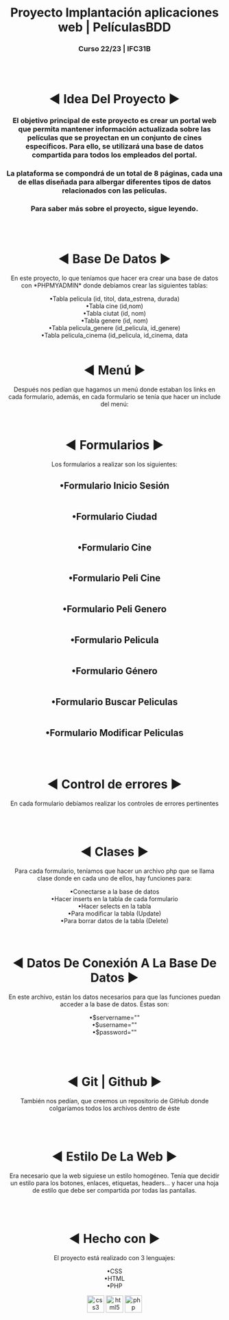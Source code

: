 <h1 align="center">Proyecto Implantación aplicaciones web | PelículasBDD</h1>
<h3 align="center">Curso 22/23 | IFC31B</h3>
<br>
<br>
<h1 align="center">◄ Idea Del Proyecto ►</h1>
<h3 align="center">El objetivo principal de este proyecto es crear un portal web que permita mantener información actualizada sobre las películas que se proyectan en un conjunto de cines específicos. Para ello, se utilizará una base de datos compartida para todos los empleados del portal.</h3>
<h3 align="center">La plataforma se compondrá de un total de 8 páginas, cada una de ellas diseñada para albergar diferentes tipos de datos relacionados con las películas.</h3>
<h3 align="center">Para saber más sobre el proyecto, sigue leyendo.</h3>
<br>
<br>
<h1 align="center">◄ Base De Datos ►</h1>
<p align="center">En este proyecto, lo que teníamos que hacer era crear una base de datos con *PHPMYADMIN* donde debíamos crear las siguientes tablas:</p>
<div align="center">•Tabla pelicula (id, titol, data_estrena, durada)</div>
<div align="center">•Tabla cine (id,nom)</div>
<div align="center">•Tabla ciutat (id, nom)</div>
<div align="center">•Tabla genere (id, nom)</div>
<div align="center">•Tabla pelicula_genere (id_pelicula, id_genere)</div>
<div align="center">•Tabla pelicula_cinema (id_pelicula, id_cinema, data</div>
<img src="https://github.com/JoanRamirezFuster/Proyecto-Peliculas-BDD/blob/master/img_bdd.jpg" alt="">
<br>
<br>
<h1 align="center">◄ Menú ►</h1>
<p align="center">Después nos pedían que hagamos un menú donde estaban los links en cada formulario, además, en cada formulario se tenía que hacer un include del menú:</p>
<img src="https://github.com/JoanRamirezFuster/Proyecto-Peliculas-BDD/blob/master/img_menu.jpg" alt="">
<br>
<br>
<h1 align="center">◄ Formularios ►</h1>
<p align="center">Los formularios a realizar son los siguientes:</p>
<div align="center"><h2>•Formulario Inicio Sesión</h2></div>
<img src="https://github.com/JoanRamirezFuster/Proyecto-Peliculas-BDD/blob/master/img_formulari_login.png" alt="">
<br>
<div align="center"><h2>•Formulario Ciudad</h2></div>
<img src="https://github.com/JoanRamirezFuster/Proyecto-Peliculas-BDD/blob/master/img_formulari_ciutat.jpg" alt="">
<br>
<div align="center"><h2>•Formulario Cine</h2></div>
<img src="https://github.com/JoanRamirezFuster/Proyecto-Peliculas-BDD/blob/master/img_formulari_cine.jpg" alt="">
<br>
<div align="center"><h2>•Formulario Peli Cine</h2></div>
<img src="https://github.com/JoanRamirezFuster/Proyecto-Peliculas-BDD/blob/master/img_formulari_peli_cine.jpg" alt="">
<br>
<div align="center"><h2>•Formulario Peli Genero</h2></div>
<img src="https://github.com/JoanRamirezFuster/Proyecto-Peliculas-BDD/blob/master/img_formulari_peli_genere.jpg" alt="">
<br>
<div align="center"><h2>•Formulario Pelicula</h2></div>
<img src="https://github.com/JoanRamirezFuster/Proyecto-Peliculas-BDD/blob/master/img_formulari_peli.jpg" alt="">
<br>
<div align="center"><h2>•Formulario Género</h2></div>
<img src="https://github.com/JoanRamirezFuster/Proyecto-Peliculas-BDD/blob/master/img_formulari_genere.jpg" alt="">
<br>
<div align="center"><h2>•Formulario Buscar Peliculas</h2></div>
<img src="https://github.com/JoanRamirezFuster/Proyecto-Peliculas-BDD/blob/master/img_formulari_cerca.jpg" alt="">
<br>
<div align="center"><h2>•Formulario Modificar Peliculas</h2></div>
<img src="https://github.com/JoanRamirezFuster/Proyecto-Peliculas-BDD/blob/master/img_formulari_modificar.png" alt="">
<br>
<br>
<br>
<h1 align="center">◄ Control de errores ►</h1>
<p align="center">En cada formulario debíamos realizar los controles de errores pertinentes</p>
<br>
<br>
<h1 align="center">◄ Clases ►</h1>
<p align="center">Para cada formulario, teníamos que hacer un archivo php que se llama clase donde en cada uno de ellos, hay funciones para:</p>
<div align="center">•Conectarse a la base de datos</div>
<div align="center">•Hacer inserts en la tabla de cada formulario</div>
<div align="center">•Hacer selects en la tabla</div>
<div align="center">•Para modificar la tabla (Update)</div>
<div align="center">•Para borrar datos de la tabla (Delete)</div>
<br>
<br>
<h1 align="center">◄ Datos De Conexión A La Base De Datos ►</h1>
<p align="center">En este archivo, están los datos necesarios para que las funciones puedan acceder a la base de datos. Éstas son:</p>
<div align="center">•$servername=""</div>
<div align="center">•$username=""</div>
<div align="center">•$password=""</div>
<br>
<br>
<br>
<h1 align="center">◄ Git | Github ►</h1>
<p align="center">También nos pedían, que creemos un repositorio de GitHub donde colgaríamos todos los archivos dentro de éste</p>
<br>
<br>
<h1 align="center">◄ Estilo De La Web ►</h1>
<p align="center">Era necesario que la web siguiese un estilo homogéneo. Tenía que decidir un estilo para los botones, enlaces, etiquetas, headers… y hacer una hoja de estilo que debe ser compartida por todas las pantallas.</p>
<br>
<br>
<h1 align="center">◄ Hecho con ►</h1>
<p align="center">El proyecto está realizado con 3 lenguajes:</p>
<div align="center">•CSS</div>
<div align="center">•HTML</div>
<div align="center">•PHP</div>
<p align="center"><img src="https://raw.githubusercontent.com/devicons/devicon/master/icons/css3/css3-original-wordmark.svg" alt="css3" width="40" height="40"/> </a>
<img src="https://raw.githubusercontent.com/devicons/devicon/master/icons/html5/html5-original-wordmark.svg" alt="html5" width="40" height="40"/> </a>
<img src="https://raw.githubusercontent.com/devicons/devicon/master/icons/php/php-original.svg" alt="php" width="40" height="40"/> </a> 
